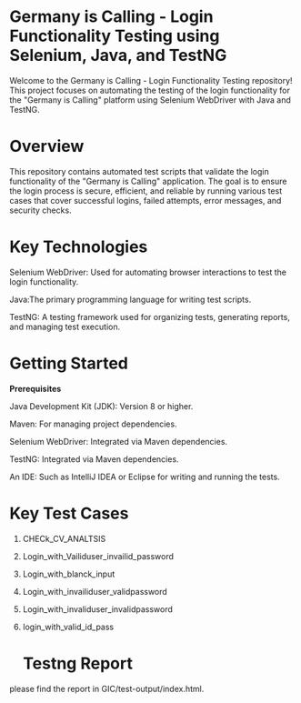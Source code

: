 # Germany is Calling - Login Functionality Testing using Selenium, Java, and TestNG
Welcome to the Germany is Calling - Login Functionality Testing repository! This project focuses on automating the testing of the login functionality for the "Germany is Calling" platform using Selenium WebDriver with Java and TestNG.
# Overview
This repository contains automated test scripts that validate the login functionality of the "Germany is Calling" application. The goal is to ensure the login process is secure, efficient, and reliable by running various test cases that cover successful logins, failed attempts, error messages, and security checks.
# Key Technologies
Selenium WebDriver: Used for automating browser interactions to test the login functionality.

Java:The primary programming language for writing test scripts.

TestNG: A testing framework used for organizing tests, generating reports, and managing test execution.

# Getting Started
**Prerequisites**

Java Development Kit (JDK): Version 8 or higher.

Maven: For managing project dependencies.

Selenium WebDriver: Integrated via Maven dependencies.

TestNG: Integrated via Maven dependencies.

An IDE: Such as IntelliJ IDEA or Eclipse for writing and running the tests.
# Key Test Cases
1.	CHECk_CV_ANALTSIS
2.	Login_with_Vailiduser_invailid_password
3.	Login_with_blanck_input
4.	Login_with_invailiduser_validpassword
5.	Login_with_invaliduser_invalidpassword
6.	login_with_valid_id_pass
	
	# Testng Report
please find the report in GIC/test-output/index.html.


